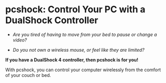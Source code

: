 # pcshock: Control Your PC with a DualShock Controller

- *Are you tired of having to move from your bed to pause or change a video?*

- *Do you not own a wireless mouse, or feel like they are limited?*

**If you have a DualShock 4 controller, then pcshock is for you!**

With pcshock, you can control your computer wirelessly from the comfort of your couch or bed.

